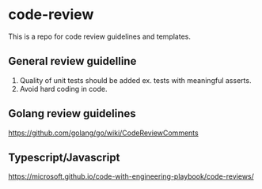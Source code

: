 # code-review
This is a repo for code review guidelines and templates.

## General review guidelline
1. Quality of unit tests should be added ex. tests with meaningful asserts.
2. Avoid hard coding in code.

## Golang review guidelines
https://github.com/golang/go/wiki/CodeReviewComments

## Typescript/Javascript

https://microsoft.github.io/code-with-engineering-playbook/code-reviews/


